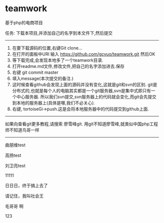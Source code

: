 # teamwork
基于php的电商项目

任务: 下载本项目,并添加自己的名字到本文件下,然后提交

------

1. 在要下载源码的位置,右键Git clone...
2. 在打开的面板中URl 输入  https://github.com/gcyuo/teamwork.git
   然后OK
3. 等下载完成,会发现本地多了一个teamwork目录.
4. 打开readme.md文件,修改文件,把自己的名字添加进去.保存
5. 右键 git commit master
6. 填入message(本次提交的备注.)
7. 这时候查看github会发现上面的源码并没有变化,这就是git和svn的区别.
   git是分布式的,也就是每个人的电脑其实都是一个git服务器,svn是集中式即只有一个中心服务器. 所以我们svn提交,svn服务器上的代码就会变化,而git会先提交到本地的服务器上(具体是哪,我们不必关心).
8. 右键, tortoiseGi->push.这是会将本地服务器中的代码提交到github上面.

-------

如果向查看git更多教程,请搜索  廖雪峰git.
用git不知道廖雪峰,就类似中国php工程师不知道鸟哥一样

------



曲朋维test

高扬test

刘卫亮test

11111

日日日，终于搞上去了

请记住，我叫社会王

毛哥哥 啊


123



